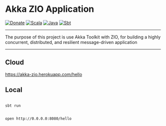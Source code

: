 # Akka ZIO Application

[![Donate](https://img.shields.io/badge/donate-PayPal-green.svg?logo=paypal)](https://www.paypal.com/cgi-bin/webscr?cmd=_donations&business=HE7K7HLJJBVWN&currency_code=EUR&source=url)
[![Scala](https://img.shields.io/badge/scala-2.13.3-red.svg?logo=scala&logoColor=red)](https://github.com/scala/scala/releases)
[![Java](https://img.shields.io/badge/jdk-11.0.7-orange.svg?logo=java&logoColor=white)](https://www.oracle.com/technetwork/java/javase/11all-relnotes-5013287.html)
[![Sbt](https://img.shields.io/badge/sbt-1.3.13-blue.svg?logo=sbt)](https://github.com/sbt/sbt/releases)

****

The purpose of this project is use Akka Toolkit with ZIO, 
for building a highly concurrent, distributed, and resilient message-driven application

****

## Cloud

https://akka-zio.herokuapp.com/hello

## Local

```shell script

sbt run

```


```shell script

open http://0.0.0.0:8080/hello

```
